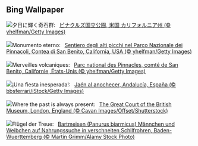 ## Bing Wallpaper
![](https://www.bing.com/th?id=OHR.PinnaclesPeaks_JA-JP8554679211_UHD.jpg&w=1000)夕日に輝く奇石群:&nbsp;&ensp;[ピナクルズ国立公園, 米国 カリフォルニア州 (© yhelfman/Getty Images)](https://www.bing.com/th?id=OHR.PinnaclesPeaks_JA-JP8554679211_UHD.jpg)
<br><br/>
![](https://www.bing.com/th?id=OHR.PinnaclesPeaks_IT-IT6858792304_UHD.jpg&w=1000)Monumento eterno:&nbsp;&ensp;[Sentiero degli alti picchi nel Parco Nazionale dei Pinnacoli, Contea di San Benito, California, USA (© yhelfman/Getty Images)](https://www.bing.com/th?id=OHR.PinnaclesPeaks_IT-IT6858792304_UHD.jpg)
<br><br/>
![](https://www.bing.com/th?id=OHR.PinnaclesPeaks_FR-FR5164595445_UHD.jpg&w=1000)Merveilles volcaniques:&nbsp;&ensp;[Parc national des Pinnacles, comté de San Benito, Californie, États-Unis (© yhelfman/Getty Images)](https://www.bing.com/th?id=OHR.PinnaclesPeaks_FR-FR5164595445_UHD.jpg)
<br><br/>
![](https://www.bing.com/th?id=OHR.SanAntonJaen_ES-ES3301530982_UHD.jpg&w=1000)¡Una fiesta inesperada!:&nbsp;&ensp;[Jaén al anochecer, Andalucía, España (© bbsferrari/iStock/Getty Images)](https://www.bing.com/th?id=OHR.SanAntonJaen_ES-ES3301530982_UHD.jpg)
<br><br/>
![](https://www.bing.com/th?id=OHR.MuseumCourt_EN-GB7712861262_UHD.jpg&w=1000)Where the past is always present:&nbsp;&ensp;[The Great Court of the British Museum, London, England (© Cavan Images/Offset/Shutterstock)](https://www.bing.com/th?id=OHR.MuseumCourt_EN-GB7712861262_UHD.jpg)
<br><br/>
![](https://www.bing.com/th?id=OHR.BeardedTitsInSnowyReeds_DE-DE6963696045_UHD.jpg&w=1000)Flügel der Treue:&nbsp;&ensp;[Bartmeisen (Panurus biarmicus) Männchen und Weibchen auf Nahrungssuche in verschneiten Schilfrohren, Baden-Wuerttemberg (© Martin Grimm/Alamy Stock Photo)](https://www.bing.com/th?id=OHR.BeardedTitsInSnowyReeds_DE-DE6963696045_UHD.jpg)
<br><br/>
